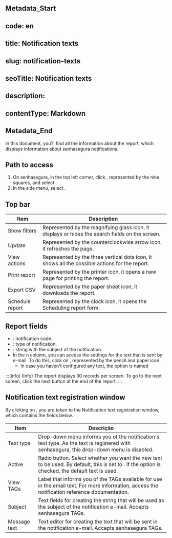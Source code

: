 ## Metadata_Start 
## code: en
## title: Notification texts 
## slug: notification-texts 
## seoTitle: Notification texts 
## description:  
## contentType: Markdown 
## Metadata_End
In this document, you'll find all the information about the  report, which displays information about senhasegura notifications.

## Path to access

1. On senhasegura, in the top left corner, click , represented by the nine squares, and select .
2. In the side menu, select .

## Top bar

| Item | Description |
| --- | --- |
| Show filters | Represented by the magnifying glass icon, it displays or hides the search fields on the screen. |
| Update | Represented by the counterclockwise arrow icon, it refreshes the page. |
| View actions | Represented by the three vertical dots icon, it shows all the possible actions for the report. |
| Print report | Represented by the printer icon, it opens a new page for printing the report. |
| Export CSV | Represented by the paper sheet icon, it downloads the report. |
| Schedule report | Represented by the clock icon, it opens the Scheduling report form. |

## Report fields

- : notification code.
- : type of notification.
- : string with the subject of the notification.
- In the n column, you can access the settings for the text that is sent by e-mail. To do this, click on , represented by the pencil and paper icon.
    - In case you haven't configured any text, the option is named 

:::(info) (Info)
The report displays 30 records per screen. To go to the next screen, click the next button at the end of the report.
:::

## Notification text registration window

By clicking on , you are taken to the Notification text registration window, which contains the fields below.

| Item | Descrição |
| --- | --- |
| Text type | Drop-down menu informs you of the notification's text type. As the text is registered with senhasegura, this drop-down menu is disabled. |
| Active | Radio button. Select whether you want the new text to be used. By default, this is set to . If the option  is checked, the default text is used. |
| View TAGs | Label that informs you of the TAGs available for use in the email text. For more information, access the notification reference documentation. |
| Subject | Text fields for creating the string that will be used as the subject of the notification e-mail. Accepts senhasegura TAGs. |
| Message text | Text editor for creating the text that will be sent in the notification e-mail. Accepts senhasegura TAGs. |
